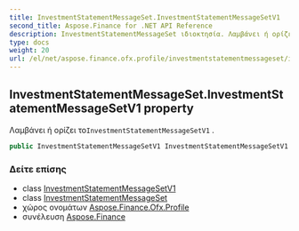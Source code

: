 ```yaml
---
title: InvestmentStatementMessageSet.InvestmentStatementMessageSetV1
second_title: Aspose.Finance for .NET API Reference
description: InvestmentStatementMessageSet ιδιοκτησία. Λαμβάνει ή ορίζει τοInvestmentStatementMessageSetV1 .
type: docs
weight: 20
url: /el/net/aspose.finance.ofx.profile/investmentstatementmessageset/investmentstatementmessagesetv1/
---
```

## InvestmentStatementMessageSet.InvestmentStatementMessageSetV1 property

Λαμβάνει ή ορίζει το`InvestmentStatementMessageSetV1` .

```csharp
public InvestmentStatementMessageSetV1 InvestmentStatementMessageSetV1 { get; set; }
```

### Δείτε επίσης

* class [InvestmentStatementMessageSetV1](../../investmentstatementmessagesetv1/)
* class [InvestmentStatementMessageSet](../)
* χώρος ονομάτων [Aspose.Finance.Ofx.Profile](../../investmentstatementmessageset/)
* συνέλευση [Aspose.Finance](../../../)


